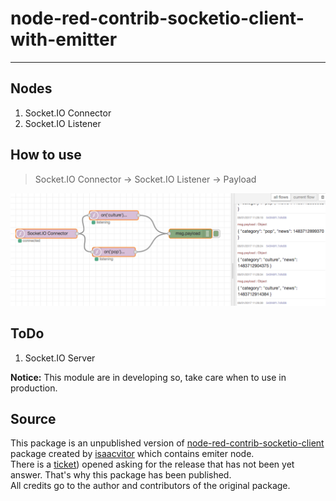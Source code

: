 # node-red-contrib-socketio-client-with-emitter
---

## Nodes

1. Socket.IO Connector
2. Socket.IO Listener

## How to use

> Socket.IO Connector -> Socket.IO Listener -> Payload

![How to use](https://raw.githubusercontent.com/isaacvitor/generalcontent/master/node-red-contrib-socketio-client/nodered_socketio_ex01.png "How to use")


## ToDo

1. Socket.IO Server

**Notice:** This module are in developing so, take care when to use in production.

## Source
This package is an unpublished version of [node-red-contrib-socketio-client](https://github.com/isaacvitor/node-red-contrib-socketio-client) package created by [isaacvitor](https://github.com/isaacvitor) which contains emiter node. \
There is a [ticket](https://github.com/isaacvitor/node-red-contrib-socketio-client/issues/8)) opened asking for the release that has not been yet answer.
That's why this package has been published. \
All credits go to the author and contributors of the original package.